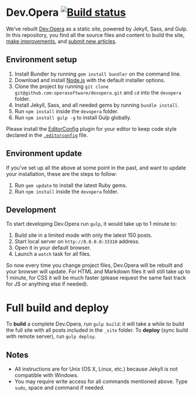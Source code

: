 # Dev.Opera [![Build status](https://github.com/operasoftware/devopera/actions/workflows/jekyll.yml/badge.svg)](https://github.com/operasoftware/devopera/actions/workflows/jekyll.yml)

We’ve rebuilt [Dev.Opera](https://dev.opera.com/) as a static site, powered by Jekyll, Sass, and Gulp. In this repository, you find all the source files and content to build the site, [make improvements](CONTRIBUTING.md#code-improvements), and [submit new articles](CONTRIBUTING.md#article-suggestions--contributions).

## Environment setup

1. Install Bundler by running `gem install bundler` on the command line.
2. Download and install [Node.js](https://nodejs.org/) with the default installer options.
3. Clone the project by running `git clone git@github.com:operasoftware/devopera.git` and `cd` into the `devopera` folder.
4. Install Jekyll, Sass, and all needed gems by running `bundle install`.
5. Run `npm install` inside the `devopera` folder.
6. Run `npm install gulp -g` to install Gulp globally.

Please install the [EditorConfig](https://editorconfig.org/#download) plugin for your editor to keep code style declared in the [`.editorconfig`](.editorconfig) file.

## Environment update

If you’ve set up all the above at some point in the past, and want to update your installation, these are the steps to follow:

1. Run `gem update` to install the latest Ruby gems.
2. Run `npm install` inside the `devopera` folder.

## Development

To start developing Dev.Opera run `gulp`, it would take up to 1 minute to:

1. Build site in a limited mode with only the latest 150 posts.
2. Start local server on `http://0.0.0.0:33310` address.
3. Open it in your default browser.
4. Launch a `watch` task for all files.

So now every time you change project files, Dev.Opera will be rebuilt and your browser will update. For HTML and Markdown files it will still take up to 1 minute, for CSS it will be much faster (please request the same fast track for JS or anything else if needed).

# Full build and deploy

To **build** a complete Dev.Opera, run `gulp build`: it will take a while to build the full site with all posts included in the `_site` folder. To **deploy** (sync build with remote server), run `gulp deploy`.

## Notes

- All instructions are for Unix (OS X, Linux, etc.) because Jekyll is not compatible with Windows.
- You may require write access for all commands mentioned above. Type `sudo`, space and command if needed.
